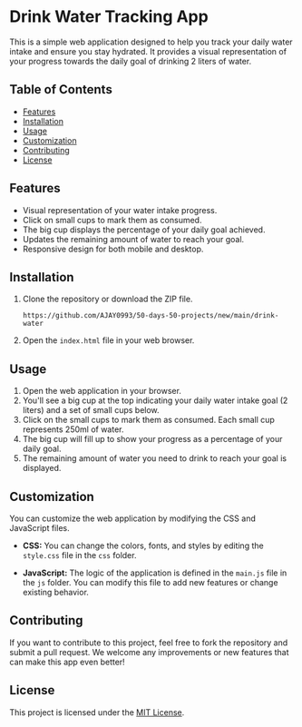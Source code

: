 # Drink Water Tracking App

This is a simple web application designed to help you track your daily water intake and ensure you stay hydrated. It provides a visual representation of your progress towards the daily goal of drinking 2 liters of water.

## Table of Contents
- [Features](#features)
- [Installation](#installation)
- [Usage](#usage)
- [Customization](#customization)
- [Contributing](#contributing)
- [License](#license)

## Features
- Visual representation of your water intake progress.
- Click on small cups to mark them as consumed.
- The big cup displays the percentage of your daily goal achieved.
- Updates the remaining amount of water to reach your goal.
- Responsive design for both mobile and desktop.

## Installation
1. Clone the repository or download the ZIP file.
   ```
   https://github.com/AJAY0993/50-days-50-projects/new/main/drink-water
   
   ```

2. Open the `index.html` file in your web browser.

## Usage
1. Open the web application in your browser.
2. You'll see a big cup at the top indicating your daily water intake goal (2 liters) and a set of small cups below.
3. Click on the small cups to mark them as consumed. Each small cup represents 250ml of water.
4. The big cup will fill up to show your progress as a percentage of your daily goal.
5. The remaining amount of water you need to drink to reach your goal is displayed.

## Customization
You can customize the web application by modifying the CSS and JavaScript files.

- **CSS:** You can change the colors, fonts, and styles by editing the `style.css` file in the `css` folder.

- **JavaScript:** The logic of the application is defined in the `main.js` file in the `js` folder. You can modify this file to add new features or change existing behavior.

## Contributing
If you want to contribute to this project, feel free to fork the repository and submit a pull request. We welcome any improvements or new features that can make this app even better!

## License
This project is licensed under the [MIT License](LICENSE.md).
